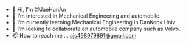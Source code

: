 - 👋 Hi, I’m @JaeHunAn
- 👀 I’m interested in Mechanical Engineering and automobile.
- 🌱 I’m currently learning Mechanical Engineering in DanKook Univ.
- 💞️ I’m looking to collaborate on automobile company such as Volvo.
- 📫 How to reach me ... ajs498979891@gmail.com

<!---
JaeHunAn/JaeHunAn is a ✨ special ✨ repository because its `README.md` (this file) appears on your GitHub profile.
You can click the Preview link to take a look at your changes.
--->
